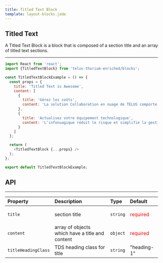 ```yaml
---
title: Titled Text Block
template: layout-blocks.jade
---
```


## Titled Text 

A Titled Text Block is a block that is composed of a section title and an array of titled text sections.

---

<div id="titledTextBlockExample"></div>
<script type="text/babel">
  ReactDOM.render(
    <TDSBlocks.TitledTextBlockExample />,
    document.getElementById('titledTextBlockExample')
  );
</script>

```javascript
import React from 'react';
import {TitledTextBlock} from 'telus-thorium-enriched/blocks';

const TitledTextBlockExample = () => {
  const props = {
    title: 'Titled Text is Awesome',
    content: [
      {
        title: 'Gérez les coûts',
        content: 'La solution Collaboration en nuage de TELUS comporte de faibles coûts initiaux et un tarif mensuel par utilisateur prévisible pour votre abonnement. La comptabilité est ainsi simplifiée et vous libérez du capital que vous pouvez investir dans votre entreprise.'
      },
      {
        title: 'Actualisez votre équipement technologique',
        content: 'L’infonuagique réduit le risque et simplifie la gestion, ce qui vous permet d’intensifier vos activités en déployant le service auprès de divers utilisateurs et dans plusieurs espaces de travail, et votre solution demeure toujours à jour.'
      }
    ]
  };

  return (
    <TitledTextBlock {...props} />
  );
};

export default TitledTextBlockExample;

```

## API


---
| Property |   Description   | Type | Default |
|:----|:------|:---|:---|
| `title` | section title | `string` |  <p style='color: red'>required</p> |
| `content` | array of objects which have a title and content | `object` | <p style='color: red'>required</p>  |
| `titleHeadingClass` | TDS heading class for title | `string` | "heading-1"  |
